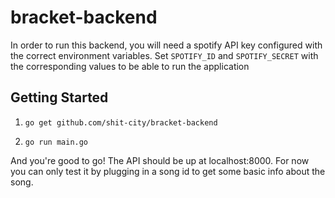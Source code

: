 # bracket-backend

In order to run this backend, you will need a spotify API key configured with the correct environment variables. Set
`SPOTIFY_ID` and `SPOTIFY_SECRET` with the corresponding values to be able to run the application

## Getting Started
1. ```go get github.com/shit-city/bracket-backend```

2. ```go run main.go```

And you're good to go! The API should be up at localhost:8000. For now you can only test it by plugging in a song id to get
some basic info about the song.